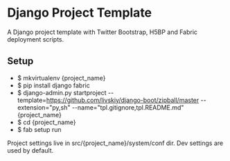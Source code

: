 # Django Project Template #

A Django project template with Twitter Bootstrap, H5BP and Fabric deployment scripts.

## Setup ##

- $ mkvirtualenv {project_name}
- $ pip install django fabric
- $ django-admin.py startproject --template=https://github.com/livskiy/django-boot/zipball/master --extension="py,sh" --name="tpl.gitignore,tpl.README.md" {project_name}
- $ cd {project_name}
- $ fab setup run

Project settings live in src/{project_name}/system/conf dir. Dev settings are used by default.
